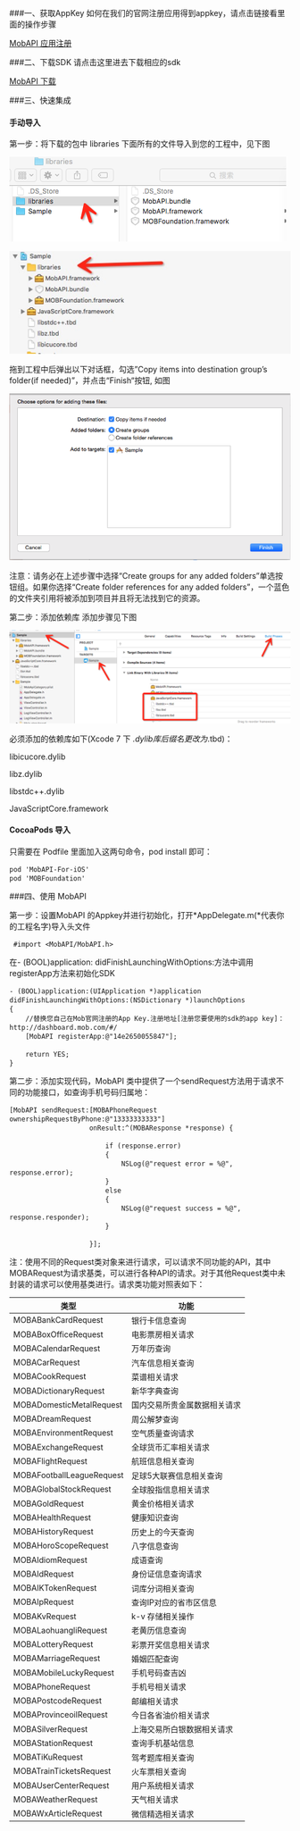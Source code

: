 ###一、获取AppKey
如何在我们的官网注册应用得到appkey，请点击链接看里面的操作步骤

[MobAPI 应用注册](http://api.mob.com/#/)

###二、下载SDK
请点击这里进去下载相应的sdk


[MobAPI 下载](http://www.mob.com/#/downloadDetail/mobAPI/ios)

###三、快速集成	

#### 手动导入

第一步：将下载的包中 libraries 下面所有的文件导入到您的工程中，见下图 


![image](images/图一.png)

![image](images/图二.jpg)

拖到工程中后弹出以下对话框，勾选”Copy items into destination group’s folder(if needed)”，并点击“Finish“按钮, 如图 

![image](images/图三.png)


注意：请务必在上述步骤中选择“Create groups for any added folders”单选按钮组。如果你选择“Create folder references for any added folders”，一个蓝色的文件夹引用将被添加到项目并且将无法找到它的资源。


第二步：添加依赖库 添加步骤见下图 	


![image](images/图四.png)

必须添加的依赖库如下(Xcode 7 下 *.dylib库后缀名更改为*.tbd)：

libicucore.dylib


libz.dylib


libstdc++.dylib


JavaScriptCore.framework

#### CocoaPods 导入 

只需要在 Podfile 里面加入这两句命令，pod install 即可：
	
	pod 'MobAPI-For-iOS'
	pod 'MOBFoundation'

	

###四、使用 MobAPI	

第一步：设置MobAPI 的Appkey并进行初始化，打开*AppDelegate.m(*代表你的工程名字)导入头文件


	 #import <MobAPI/MobAPI.h>	

	 
在- (BOOL)application: didFinishLaunchingWithOptions:方法中调用registerApp方法来初始化SDK

	- (BOOL)application:(UIApplication *)application didFinishLaunchingWithOptions:(NSDictionary *)launchOptions
	{
	    //替换您自己在Mob官网注册的App Key.注册地址[注册您要使用的sdk的app key]：http://dashboard.mob.com/#/
	    [MobAPI registerApp:@"14e2650055847"];
	    
	    return YES;
	}


第二步：添加实现代码，MobAPI 类中提供了一个sendRequest方法用于请求不同的功能接口，如查询手机号码归属地：


	[MobAPI sendRequest:[MOBAPhoneRequest ownershipRequestByPhone:@"13333333333"]
	                    onResult:^(MOBAResponse *response) {
	                        
	                        if (response.error)
	                        {
	                            NSLog(@"request error = %@", response.error);
	                        }
	                        else
	                        {
	                            NSLog(@"request success = %@", response.responder);
	                        }
	                        
	                    }];


注：使用不同的Request类对象来进行请求，可以请求不同功能的API，其中MOBARequest为请求基类，可以进行各种API的请求。对于其他Request类中未封装的请求可以使用基类进行。请求类功能对照表如下：

类型 | 功能 | 
------------ | ------------- 
MOBABankCardRequest | 银行卡信息查询 
MOBABoxOfficeRequest | 电影票房相关请求 
MOBACalendarRequest | 万年历查询 
MOBACarRequest | 汽车信息相关查询 
MOBACookRequest | 菜谱相关请求 
MOBADictionaryRequest | 新华字典查询 
MOBADomesticMetalRequest | 国内交易所贵金属数据相关请求 
MOBADreamRequest | 周公解梦查询 
MOBAEnvironmentRequest | 空气质量查询请求 
MOBAExchangeRequest | 全球货币汇率相关请求 
MOBAFlightRequest | 航班信息相关查询 
MOBAFootballLeagueRequest | 足球5大联赛信息相关查询 
MOBAGlobalStockRequest | 全球股指信息相关请求 
MOBAGoldRequest | 黄金价格相关请求 
MOBAHealthRequest | 健康知识查询 
MOBAHistoryRequest | 历史上的今天查询
MOBAHoroScopeRequest | 八字信息查询
MOBAIdiomRequest | 成语查询 
MOBAIdRequest | 身份证信息查询请求
MOBAIKTokenRequest | 词库分词相关查询 
MOBAIpRequest | 查询IP对应的省市区信息
MOBAKvRequest | k-v 存储相关操作 
MOBALaohuangliRequest | 老黄历信息查询
MOBALotteryRequest | 彩票开奖信息相关请求 
MOBAMarriageRequest | 婚姻匹配查询
MOBAMobileLuckyRequest | 手机号码查吉凶
MOBAPhoneRequest | 手机号相关请求 
MOBAPostcodeRequest | 邮编相关请求 
MOBAProvinceoilRequest | 今日各省油价相关请求 
MOBASilverRequest | 上海交易所白银数据相关请求 
MOBAStationRequest | 查询手机基站信息 
MOBATiKuRequest | 驾考题库相关查询 
MOBATrainTicketsRequest | 火车票相关查询 
MOBAUserCenterRequest | 用户系统相关请求 
MOBAWeatherRequest | 天气相关请求
MOBAWxArticleRequest | 微信精选相关请求 

